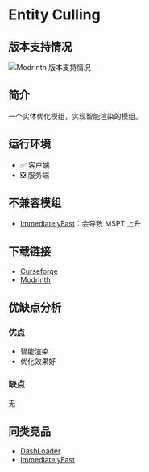 # Entity Culling

## 版本支持情况

![Modrinth 版本支持情况](https://img.shields.io/modrinth/game-versions/entityculling)

## 简介

一个实体优化模组，实现智能渲染的模组。

## 运行环境

- ✅ 客户端
- ❎ 服务端

## 不兼容模组

- [ImmediatelyFast](/mod/immediatelyfast.md)：会导致 MSPT 上升

## 下载链接

- [Curseforge](https://www.curseforge.com/minecraft/mc-mods/example)
- [Modrinth](https://modrinth.com/mod/example)

## 优缺点分析

### 优点

- 智能渲染
- 优化效果好

### 缺点

无

## 同类竞品

- [DashLoader](/mod/dashloaer.md)
- [ImmediatelyFast](/modimmediatelyfast.md)

